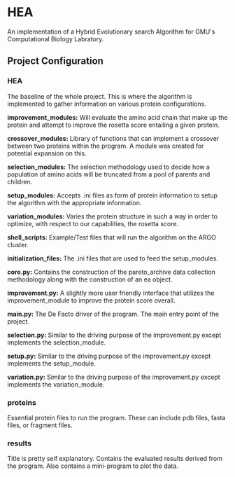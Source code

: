 # HEA
An implementation of a Hybrid Evolutionary search Algorithm for GMU's Computational Biology Labratory.

## Project Configuration

### HEA
The baseline of the whole project. This is where the algorithm is implemented to gather information on various protein configurations.

**improvement_modules:** Will evaluate the amino acid chain that make up the protein and attempt to improve the rosetta score entailing a given protein.

**crossover_modules:** Library of functions that can implement a crossover between two proteins within the program. A module was created for potential expansion on this.

**selection_modules:** The selection methodology used to decide how a population of amino acids will be truncated from a pool of parents and children.

**setup_modules:** Accepts .ini files as form of protein information to setup the algorithm with the appropriate information.

**variation_modules:** Varies the protein structure in such a way in order to optimize, with respect to our capabilities, the rosetta score.

**shell_scripts:** Example/Test files that will run the algorithm on the ARGO cluster.

**initialization_files:** The .ini files that are used to feed the setup_modules.

**core.py:** Contains the construction of the pareto_archive data collection methodology along with the construction of an ea object.

**improvement.py:** A slightly more user friendly interface that utilizes the improvement_module to improve the protein score overall.

**main.py:** The De Facto driver of the program. The main entry point of the project.

**selection.py:** Similar to the driving purpose of the improvement.py except implements the selection_module.

**setup.py:** Similar to the driving purpose of the improvement.py except implements the setup_module.

**variation.py:** Similar to the driving purpose of the improvement.py except implements the variation_module.

### proteins
Essential protein files to run the program. These can include pdb files, fasta files, or fragment files.

### results
Title is pretty self explanatory. Contains the evaluated results derived from the program. Also contains a mini-program to plot the data.

